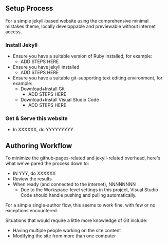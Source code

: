 
## Setup Process

For a simple jekyll-based website using the comprehensive minimal mistakes theme, locally developpable and previewable without internet access.

### Install Jekyll

* Ensure you have a suitable version of Ruby installed, for example:
  * ADD STEPS HERE
* Ensure you have jekyll installed 
  * ADD STEPS HERE
* Ensure you have a suitable git-supporting text editing environment, for example:
  * Download+Install Git
    * ADD STEPS HERE
  * Download+Install Visual Studio Code
    * ADD STEPS HERE

### Get & Serve this website

* In XXXXXX, do YYYYYYYYY

## Authoring Workflow

To minimize the github-pages-related and jekyll-related overhead, here's what we've pared the process down to:

* IN YYY, do XXXXXX
* Review the results
* When ready (and connected to the internet), NNNNNNNN
  * Due to the Workspace-level settings in this project, Visual Studio Code should handle pushing and pulling automatically.

For a simple single-author flow, this seems to work fine, with few or no exceptions encountered.

Situations that would require a little more knowledge of Git include:

* Having multiple people working on the site content
* Modifying the site from more than one computer







